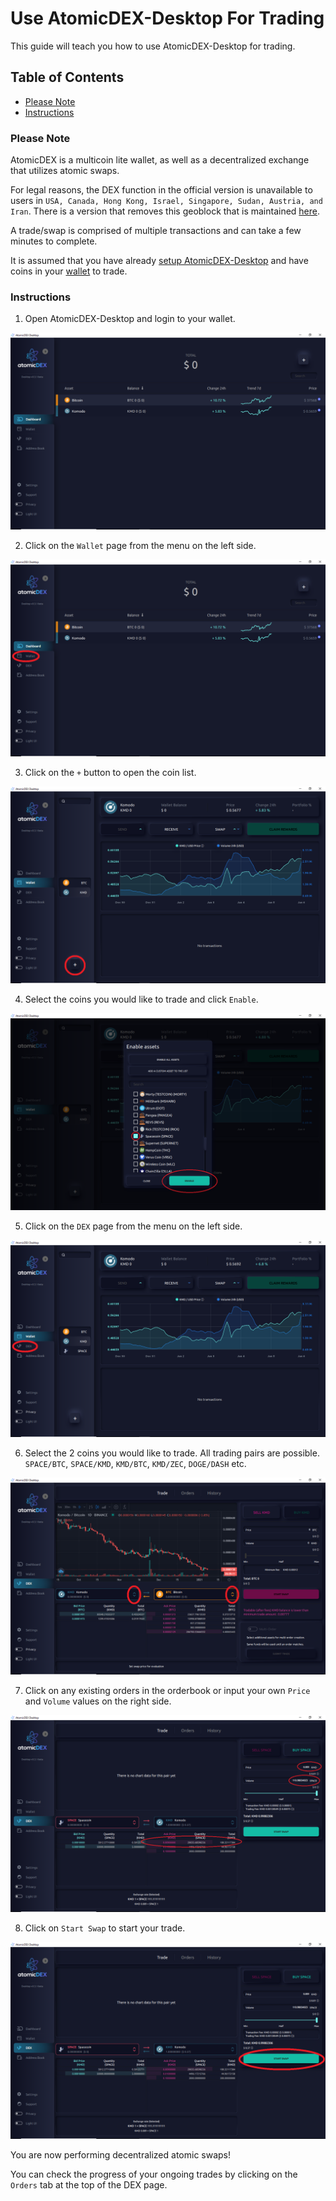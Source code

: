 # Use AtomicDEX-Desktop For Trading

This guide will teach you how to use AtomicDEX-Desktop for trading.

## Table of Contents

- [Please Note](#Please-Note)
- [Instructions](#Instructions)

### Please Note

AtomicDEX is a multicoin lite wallet, as well as a decentralized exchange that utilizes atomic swaps.

For legal reasons, the DEX function in the official version is unavailable to users in `USA, Canada, Hong Kong, Israel, Singapore, Sudan, Austria, and Iran`. There is a version that removes this geoblock that is maintained [here](https://github.com/marmarachain/atomicdex-desktop/releases).

A trade/swap is comprised of multiple transactions and can take a few minutes to complete.

It is assumed that you have already [setup AtomicDEX-Desktop](Setup-AtomicDEX-Desktop.md) and have coins in your [wallet](Use-AtomicDEX-Desktop-As-A-Wallet.md) to trade.

### Instructions

1. Open AtomicDEX-Desktop and login to your wallet.

![Login](/images/atomicdex_login.png)

2. Click on the `Wallet` page from the menu on the left side.

![Wallet](/images/atomicdex_wallet.png)

3. Click on the `+` button to open the coin list.

![Add Coin](/images/atomicdex_add_coin.png)

4. Select the coins you would like to trade and click `Enable`.

![Enable](/images/atomicdex_enable.png)

5. Click on the `DEX` page from the menu on the left side.

![DEX](/images/atomicdex_dex.png)

6. Select the 2 coins you would like to trade. All trading pairs are possible.
`SPACE/BTC`, `SPACE/KMD`, `KMD/BTC`, `KMD/ZEC`, `DOGE/DASH` etc.

![Coins](/images/atomicdex_coins.png)

7. Click on any existing orders in the orderbook or input your own `Price` and `Volume` values on the right side.

![Order](/images/atomicdex_order.png)

8. Click on `Start Swap` to start your trade.

![Swap](/images/atomicdex_swap.png)

You are now performing decentralized atomic swaps!

You can check the progress of your ongoing trades by clicking on the `Orders` tab at the top of the DEX page.
